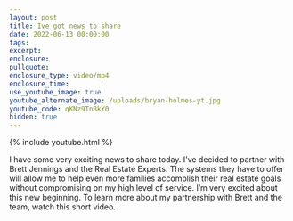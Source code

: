 ```yaml
---
layout: post
title: Ive got news to share
date: 2022-06-13 00:00:00
tags:
excerpt:
enclosure:
pullquote:
enclosure_type: video/mp4
enclosure_time:
use_youtube_image: true
youtube_alternate_image: /uploads/bryan-holmes-yt.jpg
youtube_code: qKNz9TnBkY0
hidden: true
---
```

{% include youtube.html %}

I have some very exciting news to share today. I’ve decided to partner with Brett Jennings and the Real Estate Experts. The systems they have to offer will allow me to help even more families accomplish their real estate goals without compromising on my high level of service. I’m very excited about this new beginning. To learn more about my partnership with Brett and the team, watch this short video.&nbsp;
